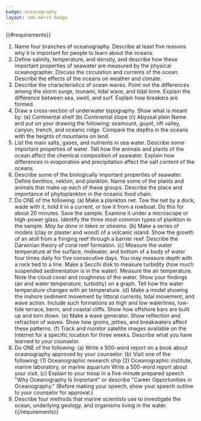 ```yaml
---
badge: oceanography
layout: smb-merit-badge
---
```


{{#requirements}}
1. Name four branches of oceanography. Describe at least five reasons why it is important for people to learn about the oceans.
2. Define salinity, temperature, and density, and describe how these important properties of seawater are measured by the physical oceanographer. Discuss the circulation and currents of the ocean. Describe the effects of the oceans on weather and climate.
3. Describe the characteristics of ocean waves. Point out the differences among the storm surge, tsunami, tidal wave, and tidal bore. Explain the difference between sea, swell, and surf. Explain how breakers are formed.
4. Draw a cross-section of underwater topography. Show what is meant by:
    (a) Continental shelf
    (b) Continental slope
    (c) Abyssal plain
    Name and put on your drawing the following: seamount, guyot, rift valley, canyon, trench, and oceanic ridge. Compare the depths in the oceans with the heights of mountains on land.
5. List the main salts, gases, and nutrients in sea water. Describe some important properties of water. Tell how the animals and plants of the ocean affect the chemical composition of seawater. Explain how differences in evaporation and precipitation affect the salt content of the oceans.
6. Describe some of the biologically important properties of seawater. Define benthos, nekton, and plankton. Name some of the plants and animals that make up each of these groups. Describe the place and importance of phytoplankton in the oceanic food chain.
7. Do ONE of the following:
    (a) Make a plankton net. Tow the net by a dock, wade with it, hold it in a current, or tow it from a rowboat. Do this for about 20 minutes. Save the sample. Examine it under a microscope or high-power glass. Identify the three most common types of plankton in the sample.
        *May be done in lakes or streams.*
    (b) Make a series of models (clay or plaster and wood) of a volcanic island. Show the growth of an atoll from a fringing reef through a barrier reef. Describe the Darwinian theory of coral reef formation.
    (c) Measure the water temperature at the surface, midwater, and bottom of a body of water four times daily for five consecutive days. You may measure depth with a rock tied to a line. Make a Secchi disk to measure turbidity (how much suspended sedimentation is in the water). Measure the air temperature. Note the cloud cover and roughness of the water. Show your findings (air and water temperature, turbidity) on a graph. Tell how the water temperature changes with air temperature.
    (d) Make a model showing the inshore sediment movement by littoral currents, tidal movement, and wave action. Include such formations as high and low waterlines, low-tide terrace, berm, and coastal cliffs. Show how offshore bars are built up and torn down.
    (e) Make a wave generator. Show reflection and refraction of waves. Show how groins, jetties, and breakwaters affect these patterns.
    (f) Track and monitor satellite images available on the Internet for a specific location for three weeks. Describe what you have learned to your counselor.
8. Do ONE of the following:
    (a) Write a 500-word report on a book about oceanography approved by your counselor.
    (b) Visit one of the following:
        (1) Oceanographic research ship
        (2) Oceanographic institute, marine laboratory, or marine aquarium
        Write a 500-word report about your visit.
    (c) Explain to your troop in a five-minute prepared speech "Why Oceanography Is Important" or describe "Career Opportunities in Oceanography." (Before making your speech, show your speech outline to your counselor for approval.)
9. Describe four methods that marine scientists use to investigate the ocean, underlying geology, and organisms living in the water.
{{/requirements}}
